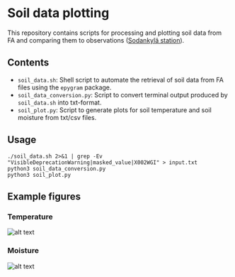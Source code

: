 # Soil data plotting

This repository contains scripts for processing and plotting soil data from FA and comparing them to observations ([Sodankylä station](https://litdb.fmi.fi/)).

## Contents
- `soil_data.sh`: Shell script to automate the retrieval of soil data from FA files using the `epygram` package.
- `soil_data_conversion.py`: Script to convert terminal output produced by `soil_data.sh` into txt-format.
- `soil_plot.py`: Script to generate plots for soil temperature and soil moisture from txt/csv files.


## Usage
```
./soil_data.sh 2>&1 | grep -Ev "VisibleDeprecationWarning|masked_value|X002WGI" > input.txt
python3 soil_data_conversion.py
python3 soil_plot.py
```
## Example figures
### Temperature
![alt text](https://private-user-images.githubusercontent.com/117453127/404859399-b85022ae-58a4-47d8-a1a3-a14ef89f01d5.png?jwt=eyJhbGciOiJIUzI1NiIsInR5cCI6IkpXVCJ9.eyJpc3MiOiJnaXRodWIuY29tIiwiYXVkIjoicmF3LmdpdGh1YnVzZXJjb250ZW50LmNvbSIsImtleSI6ImtleTUiLCJleHAiOjE3MzczNzMyNDcsIm5iZiI6MTczNzM3Mjk0NywicGF0aCI6Ii8xMTc0NTMxMjcvNDA0ODU5Mzk5LWI4NTAyMmFlLTU4YTQtNDdkOC1hMWEzLWExNGVmODlmMDFkNS5wbmc_WC1BbXotQWxnb3JpdGhtPUFXUzQtSE1BQy1TSEEyNTYmWC1BbXotQ3JlZGVudGlhbD1BS0lBVkNPRFlMU0E1M1BRSzRaQSUyRjIwMjUwMTIwJTJGdXMtZWFzdC0xJTJGczMlMkZhd3M0X3JlcXVlc3QmWC1BbXotRGF0ZT0yMDI1MDEyMFQxMTM1NDdaJlgtQW16LUV4cGlyZXM9MzAwJlgtQW16LVNpZ25hdHVyZT1iYTI0NDQ3MGFlN2UxZmExZTEwNWI1OTRiOWI1MWFhOTMyOGRjYjNlZTgyMzM3MmRhMTI3NTc2ZWJiYzAxYTI4JlgtQW16LVNpZ25lZEhlYWRlcnM9aG9zdCJ9.D9ynJ0Ns14kCl7hGBHHrZ2fkikWlQb__ytoV04edAOI)
### Moisture
![alt text](https://private-user-images.githubusercontent.com/117453127/404859398-2becbae4-7787-40b5-bc7c-e7237134b7e0.png?jwt=eyJhbGciOiJIUzI1NiIsInR5cCI6IkpXVCJ9.eyJpc3MiOiJnaXRodWIuY29tIiwiYXVkIjoicmF3LmdpdGh1YnVzZXJjb250ZW50LmNvbSIsImtleSI6ImtleTUiLCJleHAiOjE3MzczNzMyNDcsIm5iZiI6MTczNzM3Mjk0NywicGF0aCI6Ii8xMTc0NTMxMjcvNDA0ODU5Mzk4LTJiZWNiYWU0LTc3ODctNDBiNS1iYzdjLWU3MjM3MTM0YjdlMC5wbmc_WC1BbXotQWxnb3JpdGhtPUFXUzQtSE1BQy1TSEEyNTYmWC1BbXotQ3JlZGVudGlhbD1BS0lBVkNPRFlMU0E1M1BRSzRaQSUyRjIwMjUwMTIwJTJGdXMtZWFzdC0xJTJGczMlMkZhd3M0X3JlcXVlc3QmWC1BbXotRGF0ZT0yMDI1MDEyMFQxMTM1NDdaJlgtQW16LUV4cGlyZXM9MzAwJlgtQW16LVNpZ25hdHVyZT1lNjRmOWVlZDNkOTM2ZmIwOGZjYjBlODFjMDM0OWE5MjQxMTliMTRmOWQwMGIwMGZhODQwMTQzN2IzZWQ4NjE1JlgtQW16LVNpZ25lZEhlYWRlcnM9aG9zdCJ9.ZnXMyNoPyCMBGn3Zu5ouXT29iw-RgREP7by1MXBdRDQ)



